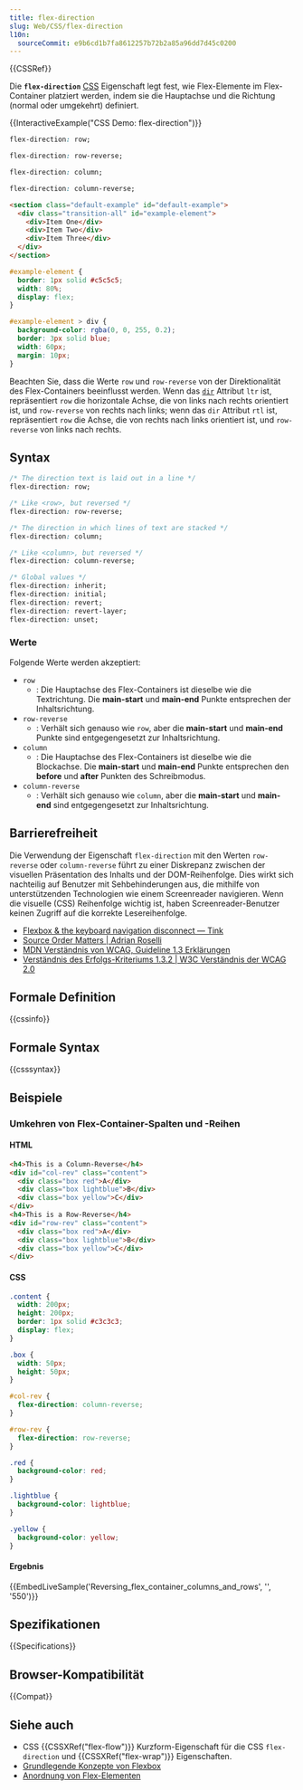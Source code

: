 ```yaml
---
title: flex-direction
slug: Web/CSS/flex-direction
l10n:
  sourceCommit: e9b6cd1b7fa8612257b72b2a85a96dd7d45c0200
---
```


{{CSSRef}}

Die **`flex-direction`** [CSS](/de/docs/Web/CSS) Eigenschaft legt fest, wie Flex-Elemente im Flex-Container platziert werden, indem sie die Hauptachse und die Richtung (normal oder umgekehrt) definiert.

{{InteractiveExample("CSS Demo: flex-direction")}}

```css interactive-example-choice
flex-direction: row;
```

```css interactive-example-choice
flex-direction: row-reverse;
```

```css interactive-example-choice
flex-direction: column;
```

```css interactive-example-choice
flex-direction: column-reverse;
```

```html interactive-example
<section class="default-example" id="default-example">
  <div class="transition-all" id="example-element">
    <div>Item One</div>
    <div>Item Two</div>
    <div>Item Three</div>
  </div>
</section>
```

```css interactive-example
#example-element {
  border: 1px solid #c5c5c5;
  width: 80%;
  display: flex;
}

#example-element > div {
  background-color: rgba(0, 0, 255, 0.2);
  border: 3px solid blue;
  width: 60px;
  margin: 10px;
}
```

Beachten Sie, dass die Werte `row` und `row-reverse` von der Direktionalität des Flex-Containers beeinflusst werden. Wenn das [`dir`](/de/docs/Web/HTML/Reference/Global_attributes/dir) Attribut `ltr` ist, repräsentiert `row` die horizontale Achse, die von links nach rechts orientiert ist, und `row-reverse` von rechts nach links; wenn das `dir` Attribut `rtl` ist, repräsentiert `row` die Achse, die von rechts nach links orientiert ist, und `row-reverse` von links nach rechts.

## Syntax

```css
/* The direction text is laid out in a line */
flex-direction: row;

/* Like <row>, but reversed */
flex-direction: row-reverse;

/* The direction in which lines of text are stacked */
flex-direction: column;

/* Like <column>, but reversed */
flex-direction: column-reverse;

/* Global values */
flex-direction: inherit;
flex-direction: initial;
flex-direction: revert;
flex-direction: revert-layer;
flex-direction: unset;
```

### Werte

Folgende Werte werden akzeptiert:

- `row`
  - : Die Hauptachse des Flex-Containers ist dieselbe wie die Textrichtung. Die **main-start** und **main-end** Punkte entsprechen der Inhaltsrichtung.
- `row-reverse`
  - : Verhält sich genauso wie `row`, aber die **main-start** und **main-end** Punkte sind entgegengesetzt zur Inhaltsrichtung.
- `column`
  - : Die Hauptachse des Flex-Containers ist dieselbe wie die Blockachse. Die **main-start** und **main-end** Punkte entsprechen den **before** und **after** Punkten des Schreibmodus.
- `column-reverse`
  - : Verhält sich genauso wie `column`, aber die **main-start** und **main-end** sind entgegengesetzt zur Inhaltsrichtung.

## Barrierefreiheit

Die Verwendung der Eigenschaft `flex-direction` mit den Werten `row-reverse` oder `column-reverse` führt zu einer Diskrepanz zwischen der visuellen Präsentation des Inhalts und der DOM-Reihenfolge. Dies wirkt sich nachteilig auf Benutzer mit Sehbehinderungen aus, die mithilfe von unterstützenden Technologien wie einem Screenreader navigieren. Wenn die visuelle (CSS) Reihenfolge wichtig ist, haben Screenreader-Benutzer keinen Zugriff auf die korrekte Lesereihenfolge.

- [Flexbox & the keyboard navigation disconnect — Tink](https://tink.uk/flexbox-the-keyboard-navigation-disconnect/)
- [Source Order Matters | Adrian Roselli](https://adrianroselli.com/2015/09/source-order-matters.html)
- [MDN Verständnis von WCAG, Guideline 1.3 Erklärungen](/de/docs/Web/Accessibility/Guides/Understanding_WCAG/Perceivable#guideline_1.3_%e2%80%94_create_content_that_can_be_presented_in_different_ways)
- [Verständnis des Erfolgs-Kriteriums 1.3.2 | W3C Verständnis der WCAG 2.0](https://www.w3.org/TR/UNDERSTANDING-WCAG20/content-structure-separation-sequence.html)

## Formale Definition

{{cssinfo}}

## Formale Syntax

{{csssyntax}}

## Beispiele

### Umkehren von Flex-Container-Spalten und -Reihen

#### HTML

```html
<h4>This is a Column-Reverse</h4>
<div id="col-rev" class="content">
  <div class="box red">A</div>
  <div class="box lightblue">B</div>
  <div class="box yellow">C</div>
</div>
<h4>This is a Row-Reverse</h4>
<div id="row-rev" class="content">
  <div class="box red">A</div>
  <div class="box lightblue">B</div>
  <div class="box yellow">C</div>
</div>
```

#### CSS

```css
.content {
  width: 200px;
  height: 200px;
  border: 1px solid #c3c3c3;
  display: flex;
}

.box {
  width: 50px;
  height: 50px;
}

#col-rev {
  flex-direction: column-reverse;
}

#row-rev {
  flex-direction: row-reverse;
}

.red {
  background-color: red;
}

.lightblue {
  background-color: lightblue;
}

.yellow {
  background-color: yellow;
}
```

#### Ergebnis

{{EmbedLiveSample('Reversing_flex_container_columns_and_rows', '', '550')}}

## Spezifikationen

{{Specifications}}

## Browser-Kompatibilität

{{Compat}}

## Siehe auch

- CSS {{CSSXRef("flex-flow")}} Kurzform-Eigenschaft für die CSS `flex-direction` und {{CSSXRef("flex-wrap")}} Eigenschaften.
- [Grundlegende Konzepte von Flexbox](/de/docs/Web/CSS/CSS_flexible_box_layout/Basic_concepts_of_flexbox)
- [Anordnung von Flex-Elementen](/de/docs/Web/CSS/CSS_flexible_box_layout/Ordering_flex_items)
